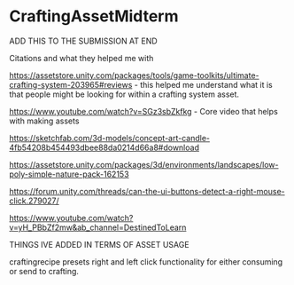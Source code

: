 # CraftingAssetMidterm


ADD THIS TO THE SUBMISSION AT END


Citations and what they helped me with

https://assetstore.unity.com/packages/tools/game-toolkits/ultimate-crafting-system-203965#reviews - this helped me understand what it is that people might be looking for within a crafting system asset.

https://www.youtube.com/watch?v=SGz3sbZkfkg - Core video that helps with making assets

https://sketchfab.com/3d-models/concept-art-candle-4fb54208b454493dbee88da0214d66a8#download

https://assetstore.unity.com/packages/3d/environments/landscapes/low-poly-simple-nature-pack-162153

https://forum.unity.com/threads/can-the-ui-buttons-detect-a-right-mouse-click.279027/

https://www.youtube.com/watch?v=yH_PBbZf2mw&ab_channel=DestinedToLearn



THINGS IVE ADDED IN TERMS OF ASSET USAGE

craftingrecipe presets
right and left click functionality for either consuming or send to crafting.
